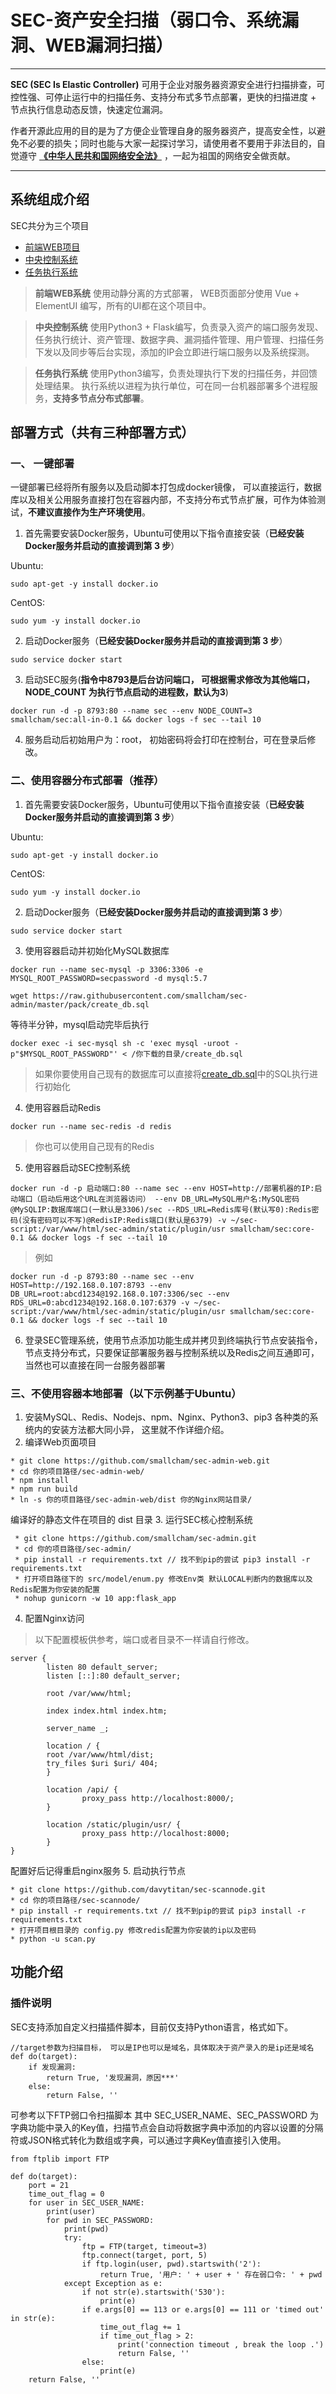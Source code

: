 # SEC-资产安全扫描（弱口令、系统漏洞、WEB漏洞扫描）
----------
 **SEC (SEC Is Elastic Controller)** 可用于企业对服务器资源安全进行扫描排查，可控性强、可停止运行中的扫描任务、支持分布式多节点部署，更快的扫描进度 + 节点执行信息动态反馈，快速定位漏洞。

 作者开源此应用的目的是为了方便企业管理自身的服务器资产，提高安全性，以避免不必要的损失；同时也能与大家一起探讨学习，请使用者不要用于非法目的，自觉遵守 [**《中华人民共和国网络安全法》**](http://www.cac.gov.cn/2016-11/07/c_1119867116.htm) ，一起为祖国的网络安全做贡献。

----------
## 系统组成介绍

SEC共分为三个项目
* [前端WEB项目](https://github.com/smallcham/sec-admin-web.git)
* [中央控制系统](https://github.com/smallcham/sec-admin.git)
* [任务执行系统](https://github.com/davytitan/sec-scannode.git)

> **前端WEB系统**
使用动静分离的方式部署， WEB页面部分使用 Vue + ElementUI 编写，所有的UI都在这个项目中。

> **中央控制系统**
使用Python3 + Flask编写，负责录入资产的端口服务发现、任务执行统计、资产管理、数据字典、漏洞插件管理、用户管理、扫描任务下发以及同步等后台实现，添加的IP会立即进行端口服务以及系统探测。

> **任务执行系统**
使用Python3编写，负责处理执行下发的扫描任务，并回馈处理结果。
执行系统以进程为执行单位，可在同一台机器部署多个进程服务，**支持多节点分布式部署**。

## 部署方式（共有三种部署方式）

### 一、  一键部署

一键部署已经将所有服务以及启动脚本打包成docker镜像， 可以直接运行，数据库以及相关公用服务直接打包在容器内部，不支持分布式节点扩展，可作为体验测试，**不建议直接作为生产环境使用**。
1. 首先需要安装Docker服务，Ubuntu可使用以下指令直接安装（**已经安装Docker服务并启动的直接调到第 3 步**）

Ubuntu:
```
sudo apt-get -y install docker.io
```

CentOS:
```
sudo yum -y install docker.io
```
2. 启动Docker服务（**已经安装Docker服务并启动的直接调到第 3 步**）

```
sudo service docker start
```

3. 启动SEC服务(**指令中8793是后台访问端口， 可根据需求修改为其他端口，NODE_COUNT 为执行节点启动的进程数，默认为3**)

```
docker run -d -p 8793:80 --name sec --env NODE_COUNT=3 smallcham/sec:all-in-0.1 && docker logs -f sec --tail 10
```

4. 服务启动后初始用户为：root， 初始密码将会打印在控制台，可在登录后修改。

### 二、使用容器分布式部署（推荐）

1. 首先需要安装Docker服务，Ubuntu可使用以下指令直接安装（**已经安装Docker服务并启动的直接调到第 3 步**）

Ubuntu:
```
sudo apt-get -y install docker.io
```

CentOS:
```
sudo yum -y install docker.io
```

2. 启动Docker服务（**已经安装Docker服务并启动的直接调到第 3 步**）

```
sudo service docker start
```

3. 使用容器启动并初始化MySQL数据库

```
docker run --name sec-mysql -p 3306:3306 -e MYSQL_ROOT_PASSWORD=secpassword -d mysql:5.7
```

```
wget https://raw.githubusercontent.com/smallcham/sec-admin/master/pack/create_db.sql
```

等待半分钟，mysql启动完毕后执行

```
docker exec -i sec-mysql sh -c 'exec mysql -uroot -p"$MYSQL_ROOT_PASSWORD"' < /你下载的目录/create_db.sql
```

> 如果你要使用自己现有的数据库可以直接将[create_db.sql](https://github.com/smallcham/sec-admin/blob/master/pack/create_db.sql)中的SQL执行进行初始化

4. 使用容器启动Redis

```
docker run --name sec-redis -d redis
```

> 你也可以使用自己现有的Redis

5. 使用容器启动SEC控制系统

```
docker run -d -p 启动端口:80 --name sec --env HOST=http://部署机器的IP:启动端口（启动后用这个URL在浏览器访问） --env DB_URL=MySQL用户名:MySQL密码@MySQLIP:数据库端口(一默认是3306)/sec --RDS_URL=Redis库号(默认写0):Redis密码(没有密码可以不写)@RedisIP:Redis端口(默认是6379) -v ~/sec-script:/var/www/html/sec-admin/static/plugin/usr smallcham/sec:core-0.1 && docker logs -f sec --tail 10
```

> 例如

```
docker run -d -p 8793:80 --name sec --env HOST=http://192.168.0.107:8793 --env DB_URL=root:abcd1234@192.168.0.107:3306/sec --env RDS_URL=0:abcd1234@192.168.0.107:6379 -v ~/sec-script:/var/www/html/sec-admin/static/plugin/usr smallcham/sec:core-0.1 && docker logs -f sec --tail 10
```


6. 登录SEC管理系统，使用节点添加功能生成并拷贝到终端执行节点安装指令，节点支持分布式，只要保证部署服务器与控制系统以及Redis之间互通即可，当然也可以直接在同一台服务器部署

### 三、不使用容器本地部署（以下示例基于Ubuntu）

1. 安装MySQL、Redis、Nodejs、npm、Nginx、Python3、pip3
各种类的系统内的安装方法都大同小异， 这里就不作详细介绍。
2. 编译Web页面项目
 ```
 * git clone https://github.com/smallcham/sec-admin-web.git
 * cd 你的项目路径/sec-admin-web/
 * npm install
 * npm run build
 * ln -s 你的项目路径/sec-admin-web/dist 你的Nginx网站目录/
```
编译好的静态文件在项目的 dist 目录
3. 运行SEC核心控制系统
```
 * git clone https://github.com/smallcham/sec-admin.git
 * cd 你的项目路径/sec-admin/
 * pip install -r requirements.txt // 找不到pip的尝试 pip3 install -r requirements.txt
 * 打开项目路径下的 src/model/enum.py 修改Env类 默认LOCAL判断内的数据库以及Redis配置为你安装的配置
 * nohup gunicorn -w 10 app:flask_app
```
4. 配置Nginx访问
> 以下配置模板供参考，端口或者目录不一样请自行修改。

```
server {
        listen 80 default_server;
        listen [::]:80 default_server;

        root /var/www/html;

        index index.html index.htm;

        server_name _;

        location / {
		root /var/www/html/dist;
		try_files $uri $uri/ 404;
        }

        location /api/ {
                proxy_pass http://localhost:8000/;
        }

        location /static/plugin/usr/ {
                proxy_pass http://localhost:8000;
        }
}
```
配置好后记得重启nginx服务
5. 启动执行节点
```
* git clone https://github.com/davytitan/sec-scannode.git
* cd 你的项目路径/sec-scannode/
* pip install -r requirements.txt // 找不到pip的尝试 pip3 install -r requirements.txt
* 打开项目根目录的 config.py 修改redis配置为你安装的ip以及密码
* python -u scan.py
```

## 功能介绍

### 插件说明

SEC支持添加自定义扫描插件脚本，目前仅支持Python语言，格式如下。
```
//target参数为扫描目标， 可以是IP也可以是域名，具体取决于资产录入的是ip还是域名
def do(target):
	if 发现漏洞:
		return True, '发现漏洞，原因***'
	else:
		return False, ''
```

可参考以下FTP弱口令扫描脚本
其中 SEC_USER_NAME、SEC_PASSWORD 为字典功能中录入的Key值，扫描节点会自动将数据字典中添加的内容以设置的分隔符或JSON格式转化为数组或字典，可以通过字典Key值直接引入使用。

```
from ftplib import FTP

def do(target):
    port = 21
    time_out_flag = 0
    for user in SEC_USER_NAME:
        print(user)
        for pwd in SEC_PASSWORD:
            print(pwd)
            try:
                ftp = FTP(target, timeout=3)
                ftp.connect(target, port, 5)
                if ftp.login(user, pwd).startswith('2'):
                    return True, '用户: ' + user + ' 存在弱口令: ' + pwd
            except Exception as e:
                if not str(e).startswith('530'):
                    print(e)
                if e.args[0] == 113 or e.args[0] == 111 or 'timed out' in str(e):
                    time_out_flag += 1
                    if time_out_flag > 2:
                        print('connection timeout , break the loop .')
                        return False, ''
                else:
                    print(e)
    return False, ''
```
